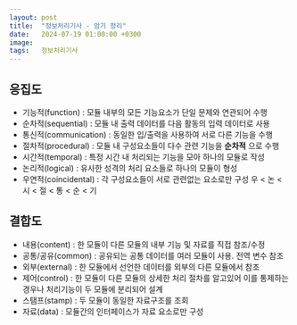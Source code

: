 ```yaml
---
layout: post
title:  "정보처리기사 - 암기 정리"
date:   2024-07-19 01:00:00 +0300
image:  
tags:   정보처리기사
---
```


## 응집도
* 기능적(function) : 모듈 내부의 모든 기능요소가 단일 문제와 연관되어 수행
* 순차적(sequential) : 모듈 내 출력 데이터를 다음 활동의 입력 데이터로 사용
* 통신적(communication) : 동일한 입/출력을 사용하여 서로 다른 기능을 수행
* 절차적(procedural) : 모듈 내 구성요소들이 다수 관련 기능을 __순차적__ 으로 수행
* 시간적(temporal) : 특정 시간 내 처리되는 기능을 모아 하나의 모듈로 작성
* 논리적(logical) : 유사한 성격의 처리 요소들로 하나의 모듈이 형성
* 우연적(coincidental) : 각 구성요소들이 서로 관련없는 요소로만 구성
우 < 논 < 시 < 절 < 통 < 순 < 기

## 결합도
* 내용(content) : 한 모듈이 다른 모듈의 내부 기능 및 자료를 직접 참조/수정
* 공통/공유(common) : 공유되는 공통 데이터를 여러 모듈이 사용. 전역 변수 참조
* 외부(external) : 한 모듈에서 선언한 데이터를 외부의 다른 모듈에서 참조
* 제어(control) : 한 모듈이 다른 모듈의 상세한 처리 절차를 알고있어 이를 통제하는 경우나 처리기능이 두 모듈에 분리되어 설계
* 스탬프(stamp) : 두 모듈이 동일한 자료구조를 조회
* 자료(data) : 모듈간의 인터페이스가 자료 요소로만 구성